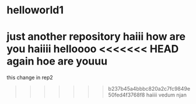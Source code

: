 # helloworld1
just another repository
haiii how are you
haiiii helloooo
<<<<<<< HEAD
again hoe are youuu
=======
this change in rep2
>>>>>>> b237b45a4bbbc820a2c7fc9849e50fed4f3768f8
haiiii vedum njan
